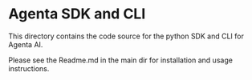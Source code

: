 # Agenta SDK and CLI 

This directory contains the code source for the python SDK and CLI for Agenta AI.

Please see the Readme.md in the main dir for installation and usage instructions.